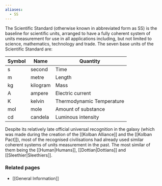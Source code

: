 ```yaml
---
aliases:
  - SS
---
```

The Scientific Standard (otherwise known in abbreviated form as SS) is the baseline for scientific units, arranged to have a fully coherent system of units measurement for use in all applications including, but not limited to science, mathematics, technology and trade. The seven base units of the Scientific Standard are:

| Symbol | Name     | Quantity                  |
| ------ | -------- | ------------------------- |
| s      | second   | Time                      |
| m      | metre    | Length                    |
| kg     | kilogram | Mass                      |
| A      | ampere   | Electric current          |
| K      | kelvin   | Thermodynamic Temperature |
| mol    | mole     | Amount of substance       |
| cd     | candela  | Luminous intensity        |

Despite its relatively late official universal recognition in the galaxy (which was made during the creation of the [[Kolban Alliance]] and the [[Kolban Pact]]), most of the recognised civilisations had already used similar coherent systems of units measurement in the past. The most similar of them being the [[Human|Humans]], [[Dottian|Dottians]] and [[Sleethier|Sleethiers]].


### Related pages

- [[General Information]]
